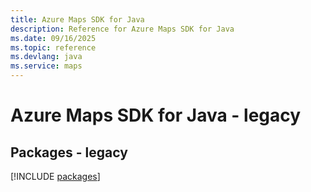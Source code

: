 ```yaml
---
title: Azure Maps SDK for Java
description: Reference for Azure Maps SDK for Java
ms.date: 09/16/2025
ms.topic: reference
ms.devlang: java
ms.service: maps
---
```

# Azure Maps SDK for Java - legacy
## Packages - legacy
[!INCLUDE [packages](maps-index.md)]